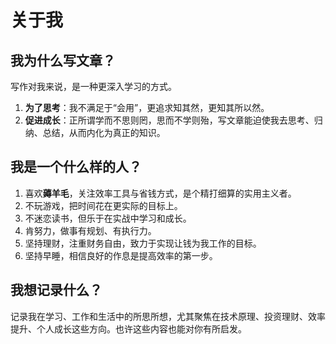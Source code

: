 

# 关于我

## 我为什么写文章？

写作对我来说，是一种更深入学习的方式。

1. **为了思考**：我不满足于“会用”，更追求知其然，更知其所以然。
2. **促进成长**：正所谓学而不思则罔，思而不学则殆，写文章能迫使我去思考、归纳、总结，从而内化为真正的知识。

## 我是一个什么样的人？

1. 喜欢**薅羊毛**，关注效率工具与省钱方式，是个精打细算的实用主义者。
2. 不玩游戏，把时间花在更实际的目标上。
3. 不迷恋读书，但乐于在实战中学习和成长。
4. 肯努力，做事有规划、有执行力。
5. 坚持理财，注重财务自由，致力于实现让钱为我工作的目标。
6. 坚持早睡，相信良好的作息是提高效率的第一步。

## 我想记录什么？

记录我在学习、工作和生活中的所思所想，尤其聚焦在技术原理、投资理财、效率提升、个人成长这些方向。也许这些内容也能对你有所启发。

